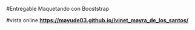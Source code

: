 #Entregable Maquetando con Booststrap

#vista online
 **https://mayude03.github.io/Ivinet_mayra_de_los_santos/**